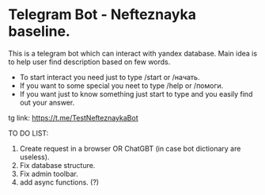 # Telegram Bot - Nefteznayka baseline.
 This is a telegram bot which can interact with yandex database. Main idea is to help user find description based on few words.

 - To start interact you need just to type /start or /начать.
 - If you want to some special you neet to type /help or /помоги.
 - If you want just to know something just start to type and you easily find out your answer.

tg link: https://t.me/TestNefteznaykaBot


TO DO LIST:
 1. Create request in a browser OR ChatGBT (in case bot dictionary are useless).
 2. Fix database structure.
 3. Fix admin toolbar.
 4. add async functions. (?)
